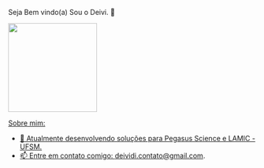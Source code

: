Seja Bem vindo(a) Sou o Deivi. 👋

<div>
<a href="https://github.com/DeividiJaeger">
<img loading="lazy" height="180em" src="https://github-readme-stats.vercel.app/api/top-langs/?username=DeividiJaeger&layout=compact&langs_count=7&theme=dracula"/>
 
Sobre mim: 
- 🔭 Atualmente desenvolvendo soluções para Pegasus Science e LAMIC - UFSM.
- 📫 Entre em contato comigo: deividi.contato@gmail.com.
